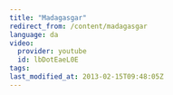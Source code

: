 ```yaml
---
title: "Madagasgar"
redirect_from: /content/madagasgar
language: da
video:
  provider: youtube
  id: lbDotEaeL0E
tags:
last_modified_at: 2013-02-15T09:48:05Z
---
```



